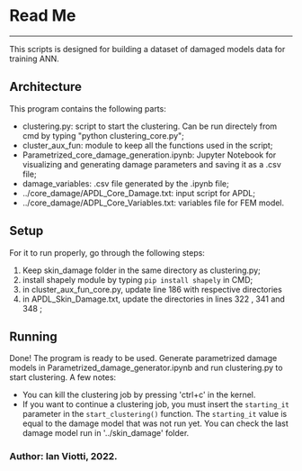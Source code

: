 # Read Me 
---------

This scripts is designed for building a dataset of damaged models data for training ANN.

## Architecture
This program contains the following parts:

- clustering.py: script to start the clustering. Can be run directely from cmd by typing "python clustering_core.py";
- cluster_aux_fun: module to keep all the functions used in the script;
- Parametrized_core_damage_generation.ipynb: Jupyter Notebook for visualizing and generating damage parameters and saving it as a .csv file;
- damage_variables: .csv file generated by the .ipynb file; 
- ../core_damage/APDL_Core_Damage.txt: input script for APDL; 
- ../core_damage/ADPL_Core_Variables.txt: variables file for FEM model.  

## Setup
For it to run properly, go through the following steps:

1. Keep skin_damage folder in the same directory as clustering.py;
2. install shapely module by typing `pip install shapely` in CMD;
3. in cluster_aux_fun_core.py, update line 186 with respective directories
4. in APDL_Skin_Damage.txt, update the directories in lines 322 , 341 and 348 ;

## Running
Done! The program is ready to be used. Generate parametrized damage models in Parametrized_damage_generator.ipynb and run clustering.py to start clustering. A few notes:

- You can kill the clustering job by pressing 'ctrl+c' in the kernel.
- If you want to continue a clustering job, you must insert the `starting_it` parameter in the `start_clustering()` function. The `starting_it` value is equal to the damage model that was not run yet. You can check the last damage model run in '../skin_damage' folder.

### Author: Ian Viotti, 2022.